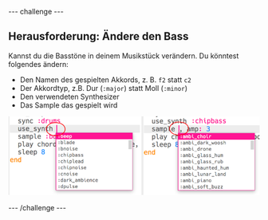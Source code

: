 \--- challenge \---

## Herausforderung: Ändere den Bass

Kannst du die Basstöne in deinem Musikstück verändern. Du könntest folgendes ändern:

+ Den Namen des gespielten Akkords, z. B. `f2` statt `c2`
+ Der Akkordtyp, z.B. Dur (`:major`) statt Moll (`:minor`)
+ Den verwendeten Synthesizer
+ Das Sample das gespielt wird

![Screenshot](images/dj-bass-challenge.png)

\--- /challenge \---